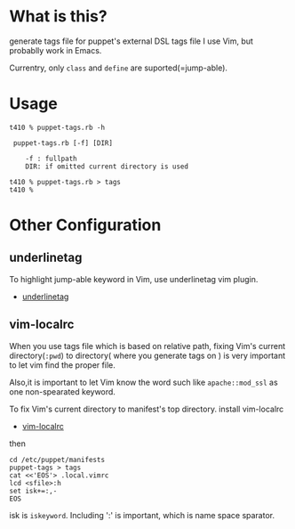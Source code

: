 What is this?
==================================
generate tags file for puppet's external DSL tags file
I use Vim, but probablly work in Emacs.

Currentry, only `class` and `define` are suported(=jump-able).

Usage
==================================

    t410 % puppet-tags.rb -h    

     puppet-tags.rb [-f] [DIR]
     
        -f : fullpath
        DIR: if omitted current directory is used

    t410 % puppet-tags.rb > tags
    t410 % 

Other Configuration
==================================
underlinetag
----------------------------------
To highlight jump-able keyword in Vim, use underlinetag vim plugin.

* [ underlinetag ]( http://www.vim.org/scripts/script.php?script_id=3494 )


vim-localrc
----------------------------------
When you use tags file which is based on relative path, fixing Vim's current directory(`:pwd`) 
to directory( where you generate tags on ) is very important to let vim find the proper file.

Also,it is important to let Vim know the word such like `apache::mod_ssl` as one non-spearated keyword. 

To fix Vim's current directory to manifest's top directory.
install vim-localrc
* [ vim-localrc ]( http://www.vim.org/scripts/script.php?script_id=3393 )

then

    cd /etc/puppet/manifests
    puppet-tags > tags
    cat <<'EOS'> .local.vimrc
    lcd <sfile>:h
    set isk+=:,-
    EOS

isk is `iskeyword`. Including ':' is important, which is name space sparator.
